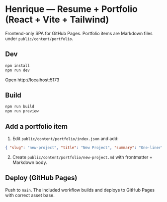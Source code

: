 # Henrique — Resume + Portfolio (React + Vite + Tailwind)

Frontend-only SPA for GitHub Pages. Portfolio items are Markdown files under `public/content/portfolio`.

## Dev

```bash
npm install
npm run dev
```

Open http://localhost:5173

## Build

```bash
npm run build
npm run preview
```

## Add a portfolio item

1. Edit `public/content/portfolio/index.json` and add:
```json
{ "slug": "new-project", "title": "New Project", "summary": "One-liner", "tags": ["Unreal","C++"], "year": 2025 }
```
2. Create `public/content/portfolio/new-project.md` with frontmatter + Markdown body.

## Deploy (GitHub Pages)

Push to `main`. The included workflow builds and deploys to GitHub Pages with correct asset base.
